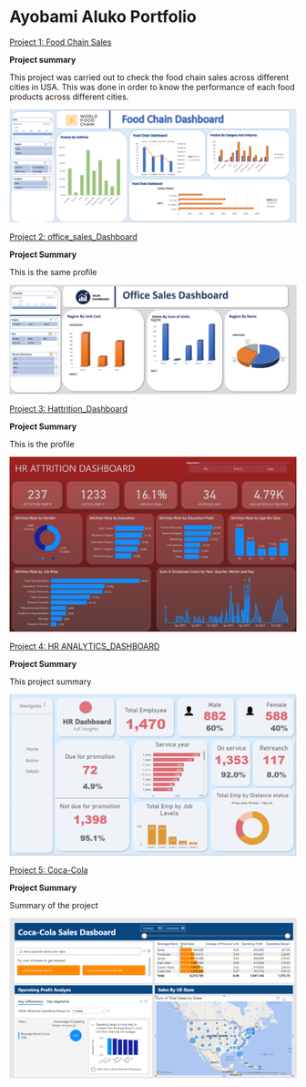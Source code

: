 # Ayobami Aluko Portfolio
[Project 1: Food Chain Sales](https://github.com/israel2rise/Ayobami_Data)

**Project summary**

This project was carried out to check the food chain sales across different cities in USA. This was done in order to know the performance of each food products across different cities.

![Food_Chain_Dashboard](Food_Chain_Dashboard.PNG)


[Project 2: office_sales_Dashboard](https://github.com/israel2rise/Ayobami_Data)

**Project Summary**

This is the same profile

![office_sales_Dashboard](office_sales_Dashboard.PNG)


[Project 3: Hattrition_Dashboard](https://github.com/israel2rise/Ayobami_Data)

**Project Summary**

This is the profile

![Hattrition_Dashboard](Hattrition_Dashboard.PNG)


[Project 4: HR ANALYTICS_DASHBOARD](https://github.com/israel2rise/Ayobami_Data)

**Project Summary**

This project summary

![ANALYTICS_DASHBOARD](ANALYTICS_DASHBOARD.PNG)

[Project 5: Coca-Cola](https://github.com/israel2rise/Ayobami_Data)

**Project Summary**

Summary of the project

![Coca-Cola](Coca-Cola.PNG)
